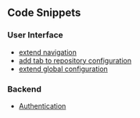Code Snippets
-------------

### User Interface

-   [extend navigation](snippet-extend-navigation.md "wikilink")
-   [add tab to repository configuration](snippet-repository-tab.md "wikilink")
-   [extend global configuration](snippet-config-group.md "wikilink")

### Backend

-   [Authentication](snippet-authentication.md "wikilink")
